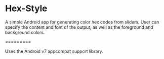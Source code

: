 Hex-Style
=========

A simple Android app for generating color hex codes from sliders. User can specify the content and font of the output, as well as the foreground and background colors.

=========

Uses the Android v7 appcompat support library.

